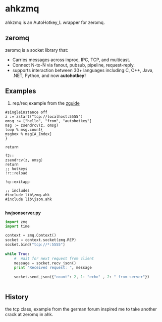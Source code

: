 # ahkzmq
ahkzmq is an AutoHotkey_L wrapper for zeromq.

## zeromq
zeromq is a socket library that:

-  Carries messages across inproc, IPC, TCP, and multicast.
-  Connect N-to-N via fanout, pubsub, pipeline, request-reply.
-  supports interaction between 30+ languages including C, C++, Java, .NET, Python, and now **autohotkey!**

## Examples
1. rep/req example from the [zguide][1] 

```autohotkey
#singleinstance off	
z := zstart("tcp://localhost:5555")
omsg := ["hello", "from", "autohotkey"]
msg := zsendrcv(z, omsg)
loop % msg.count{
msgbox % msg[A_Index]
}

return

f2::
zsendrcv(z, omsg)
return
;; hotkeys                                  
!r::reload

!q::exitapp
  
;; includes
#include lib\zmq.ahk
#include lib\json.ahk


```
**hwjsonserver.py**
```python
import zmq
import time

context = zmq.Context()
socket = context.socket(zmq.REP)
socket.bind("tcp://*:5555")
 
while True:
    #  Wait for next request from client
    message = socket.recv_json()
    print "Received request: ", message
                         
    socket.send_json({"count": 2, 1: "echo" , 2: " from server"})
 
```
## History
the tcp class, example from the german forum inspired
me to take another crack at zeromq in ahk. 


[1]: http://zguide.zeromq.org "zguide"
